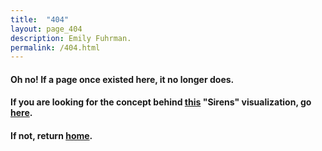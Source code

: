 ```yaml
---
title:  "404"
layout: page_404
description: Emily Fuhrman.
permalink: /404.html
---
```

#### Oh no! If a page once existed here, it no longer does.

#### If you are looking for the concept behind [this](/x/sirens) "Sirens" visualization, go [here](/projects/joyce-ulysses-sirens-redux.html). 

#### If not, return [home](/).